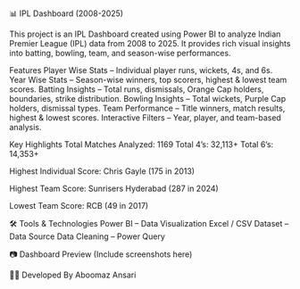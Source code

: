 📊 IPL Dashboard (2008-2025)

This project is an IPL Dashboard created using Power BI to analyze Indian Premier League (IPL) data from 2008 to 2025.
It provides rich visual insights into batting, bowling, team, and season-wise performances.

Features
Player Wise Stats – Individual player runs, wickets, 4s, and 6s.
Year Wise Stats – Season-wise winners, top scorers, highest & lowest team scores.
Batting Insights – Total runs, dismissals, Orange Cap holders, boundaries, strike distribution.
Bowling Insights – Total wickets, Purple Cap holders, dismissal types.
Team Performance – Title winners, match results, highest & lowest scores.
Interactive Filters – Year, player, and team-based analysis.

Key Highlights
Total Matches Analyzed: 1169
Total 4’s: 32,113+
Total 6’s: 14,353+

Highest Individual Score: Chris Gayle (175 in 2013)

Highest Team Score: Sunrisers Hyderabad (287 in 2024)

Lowest Team Score: RCB (49 in 2017)

🛠️ Tools & Technologies
Power BI – Data Visualization
Excel / CSV Dataset – Data Source
Data Cleaning – Power Query

📷 Dashboard Preview
(Include screenshots here)

👨‍💻 Developed By
Aboomaz Ansari
